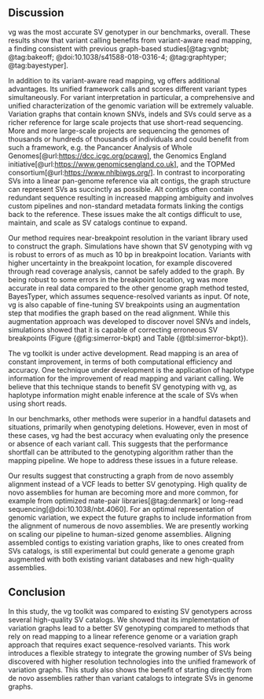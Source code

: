 ## Discussion

<!-- Discuss why vg is doing better -->
vg was the most accurate SV genotyper in our benchmarks, overall.
These results show that variant calling benefits from variant-aware read mapping, a finding consistent with previous graph-based studies[@tag:vgnbt; @tag:bakeoff; @doi:10.1038/s41588-018-0316-4; @tag:graphtyper; @tag:bayestyper].
<!-- Other advantages: SV representation, unified variant calling. -->
In addition to its variant-aware read mapping, vg offers additional advantages.
Its unified framework calls and scores different variant types simultaneously.
For variant interpretation in particular, a comprehensive and unified characterization of the genomic variation will be extremely valuable. 
Variation graphs that contain known SNVs, indels and SVs could serve as a richer reference for large scale projects that use short-read sequencing.
More and more large-scale projects are sequencing the genomes of thousands or hundreds of thousands of individuals and could benefit from such a framework, e.g. the Pancancer Analysis of Whole Genomes[@url:https://dcc.icgc.org/pcawg], the Genomics England initiative[@url:https://www.genomicsengland.co.uk], and the TOPMed consortium[@url:https://www.nhlbiwgs.org/].
In contrast to incorporating SVs into a linear pan-genome reference via alt contigs, the graph structure can represent SVs as succinctly as possible.
Alt contigs often contain redundant sequence resulting in increased mapping ambiguity and involves custom pipelines and non-standard metadata formats linking the contigs back to the reference.
These issues make the alt contigs difficult to use, maintain, and scale as SV catalogs continue to expand.

<!-- Input data quality: "sequence-resolved", break-point fine-tuning. -->
Our method requires near-breakpoint resolution in the variant library used to construct the graph.
Simulations have shown that SV genotyping with vg is robust to errors of as much as 10 bp in breakpoint location.
Variants with higher uncertainty in the breakpoint location, for example discovered through read coverage analysis, cannot be safely added to the graph.
By being robust to some errors in the breakpoint location, vg was more accurate in real data compared to the other genome graph method tested, BayesTyper, which assumes sequence-resolved variants as input.
Of note, vg is also capable of fine-tuning SV breakpoints using an augmentation step that modifies the graph based on the read alignment.
While this augmentation approach was developed to discover novel SNVs and indels, simulations showed that it is capable of correcting erroneous SV breakpoints (Figure {@fig:simerror-bkpt} and Table {@tbl:simerror-bkpt}).

<!-- Already superior but will only get better with new vg dev -->
The vg toolkit is under active development.
Read mapping is an area of constant improvement, in terms of both computational efficiency and accuracy.
One technique under development is the application of haplotype information for the improvement of read mapping and variant calling. 
We believe that this technique stands to benefit SV genotyping with vg, as haplotype information might enable inference at the scale of SVs when using short reads.

In our benchmarks, other methods were superior in a handful datasets and situations, primarily when genotyping deletions.
However, even in most of these cases, vg had the best accuracy when evaluating only the presence or absence of each variant call.
This suggests that the performance shortfall can be attributed to the genotyping algorithm rather than the mapping pipeline.
We hope to address these issues in a future release.

<!-- Benefits of de novo assemblies -->
Our results suggest that constructing a graph from de novo assembly alignment instead of a VCF leads to better SV genotyping.
High quality de novo assemblies for human are becoming more and more common, for example from optimized mate-pair libraries[@tag:denmark] or long-read sequencing[@doi:10.1038/nbt.4060].
For an optimal representation of genomic variation, we expect the future graphs to include information from the alignment of numerous de novo assemblies.
We are presently working on scaling our pipeline to human-sized genome assemblies.
Aligning assembled contigs to existing variation graphs, like to ones created from SVs catalogs, is still experimental but could generate a genome graph augmented with both existing variant databases and new high-quality assemblies.

## Conclusion

In this study, the vg toolkit was compared to existing SV genotypers across several high-quality SV catalogs.
We showed that its implementation of variation graphs lead to a better SV genotyping compared to methods that rely on read mapping to a linear reference genome or a variation graph approach that requires exact sequence-resolved variants.
This work introduces a flexible strategy to integrate the growing number of SVs being discovered with higher resolution technologies into the unified framework of variation graphs.
This study also shows the benefit of starting directly from de novo assemblies rather than variant catalogs to integrate SVs in genome graphs.
